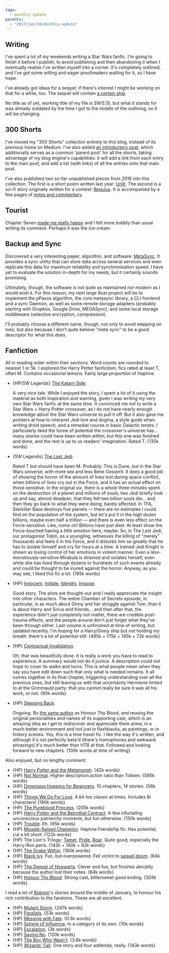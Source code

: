 ```yaml
---
tags:
  - monthly-update
parents:
  - "2017/jan/10/monthly-update"
---
```


## Writing

I've spent a lot of my weekends writing a Star Wars fanfic. I'm going to finish
it before I publish, to avoid publishing and then abandoning it when I
eventually realise I've written myself into a corner. It's completely outlined,
and I've got some willing and eager proofreaders waiting for it, so I have
hope.

I've already got ideas for a sequel; if there's interest I might be
working on that for a while, too. The sequel will contain [a certain ship].

No title as of yet, working title of my file is SW:E:SI, but what it stands for
was already outdated by the time I got to the middle of the outlining, so it
will be changing.

[a certain ship]: https://twitter.com/passcod/status/822330577307086849

## 300 Shorts

I've moved my "300 Shorts" collection entirely to this blog, instead of its
previous home on Medium. I've also added [an introductory post], which
additionally serves as a common 'parent post' for all the shorts, taking
advantage of my blog engine's capabilities: it will add a link from each entry
to the main post, and add a list (with links) of all the entries onto that main
post.

I've also published two so-far-unpublished pieces from 2016 into this collection.
The first is a short poem written last year: [Unlit]. The second is a sci-fi
story originally written for a contest: [Regulus]. It is accompanied by a few
pages of [notes and commentary].

[an introductory post]: /2015/jan/25/300-shorts
[Unlit]: /2016/oct/14/unlit
[Regulus]: /2016/aug/16/regulus
[notes and commentary]: /2016/aug/16/regulus-notes

## Tourist

Chapter Seven [made me really happy][tourist-7] and I felt more bubbly than
usual writing its comment. Perhaps it was the ice-cream.

[tourist-7]: https://notsafforwork.com/2017/01/21/tourist-seven/#comment-441

## Backup and Sync

Discovered a very interesting paper, algorithm, and software: [MetaSync]. It
provides a sync utility that can store data across several services and even
replicate this data for maximum reliability and synchronisation speed. I have
yet to evaluate the solution in-depth for my needs, but it certainly sounds
promising.

Ultimately, though, the software is not quite as maintained nor modern as I
would wish it. For this reason, my next large Rust project will be to implement
the pPaxos algorithm, the core metasync library, a CLI frontend and a sync
Daemon, as well as some remote storage adapters (probably starting with
Dropbox, Google Drive, MEGASync), and some local storage middleware (selective
encryption, compression).

I'll probably choose a different name, though, not only to avoid stepping on
toes, but also because I don't quite believe "meta sync" to be a good
descriptor for what this does.

[MetaSync]: https://haneul.github.io/papers/metasync.pdf

## Fanfiction

All in reading order within their sections. Word counts are rounded to nearest
1 or 5k. I explored the Harry Potter fanficdom, fics rated at least T, often M.
Contains occasional lemons. Fairly large proportion of Haphne.

- {HP/SW Legends} [The Katarn Side](https://www.fanfiction.net/s/11576387/1/The-Katarn-Side).

  A very nice tale. While I enjoyed the story, I spent a lot of it using the
  material as both inspiration and warning, given I was writing my very own
  Star Wars fanfic at the same time. It convinced me _not_ to write a Star Wars
  × Harry Potter crossover, as I do not have nearly enough knowledge about the
  Star Wars universe to pull it off. But it also gave me pointers at how to
  interpret Jedi lore and dogma, a style guide when writing droid speech, and a
  remedial course in basic Galactic tenets. I particularly liked the tonne of
  potential the crossover's universe has… many stories could have been written
  within, but this one was finished and done, and the rest is up to us readers'
  imagination. Rated T. {135k words}

- {SW Legends} [The Last Jedi](https://www.fanfiction.net/s/5704904/1/The-Last-Jedi).

  Rated T but should have been M. Probably. This is Dune, but in the Star Wars
  universe, with more sex and less Bene Gesserit. It does a good job of showing
  the horror of the amount of lives lost during space conflict, when billions
  of lives cry out in the Force, and it has an actual effect on those
  sensitive. In the original six, there is a whole three minutes spent on the
  destruction of a planet and millions of souls; two Jedi briefly look up and
  say, almost deadpan, that they felt two billion souls die… and then they go
  back to what they were doing, barely affected. In TFA, Starkiller Base
  destroys five planets — there are no estimates I could find on the population
  of the system, but let's put it in the high dozen billions, maybe even half a
  trillion — and there is even less effect on the Force-sensitive. Like, come
  on! Billions have just died. At least show the Force-touched having a
  _little_ emotion here, maybe. So, in The Last Jedi, our protagonist Tobin, as
  a youngling, witnesses the killing of "merely" thousands and feels it in the
  Force, and it disturbs him so greatly that he has to isolate himself and cry
  for hours at a time. A trained Jedi Knight is shown as losing control of her
  emotions in violent manner. Even a less-monstrously-sensitive Mirakula is
  strained and isolates herself, even while she has lived through dozens or
  hundreds of such events already and could be thought to be inured against the
  horror. Anyway, as you may see, I liked this fic a lot. {185k words}

- {HP} [Innocent](https://www.fanfiction.net/s/9469064/1/Innocent), [Initiate](https://www.fanfiction.net/s/10093402/1/Initiate), [Identity](https://www.fanfiction.net/s/10858061/1/Identity), [Impose](https://www.fanfiction.net/s/11732213/1/Impose).

  Good story. The plots are thought-out and I really appreciate the insight
  into other characters. The entire Chamber of Secrets episode, in particular,
  is as much about Ginny and her struggle against Tom, than it is about Harry
  and Sirius and friends… and then after that, the experience didn't just
  completely not matter, there are credible post-trauma effects, and the people
  around don't just forget what they've been through either. Last volume is
  unfinished at time of writing, but updated recently. I'm hoping for a
  Harry/Ginny ship but not holding my breath: there's a lot of potential still.
  {495k + 175k + 145k + 72k words}

- {HP} [Contractual Invalidation](https://www.fanfiction.net/s/11697407/1/Contractual-Invalidation).

  Oh, that was beautifully done. It is really a work you have to read to
  experience. A summary would not do it justice. A description could not hope
  to cover its walks and turns. This is what people mean when they say you have
  edit down such that only what is needed remains. It all comes together in its
  final chapter, triggering understanding over all the previous ones, but still
  leaving us with that uncertainty Hermione hinted to at the Grimmauld party:
  that you cannot really be sure it was all his work, or not. {90k words}

- {HP} [Stepping Back](https://www.fanfiction.net/s/12317784/1/Stepping-Back).

  Ongoing. By [the same author][tbr] as Honour Thy Blood, and reusing the
  original personalities and names of its supporting cast, which is an amazing
  idea as I get to rediscover and appreciate them anew, in a much better
  environment and not just in flashbacks, as paintings, or in history scenes.
  Yes, this is a time travel fic. I like the way it's written, and although
  it's not perfectly beta'd (there's homophones and awkward phrasings) it's
  much better than HTB at that. Followed and looking forward to new chapters.
  {100k words at time of writing}

[tbr]: https://www.fanfiction.net/u/8024050/TheBlack-sResurgence

Also enjoyed, but no lengthy comment:

- {HP} [Harry Potter and the Metamorph](https://www.fanfiction.net/s/10516162/1/Harry-Potter-and-the-Metamorph). {42k words}
- {HP} [Not Normal](https://www.fanfiction.net/s/7144149/1/Not-Normal). Higher description:action ratio than Tolkien. {585k words}
- {HP} [Dimension Hopping for Beginners](https://www.fanfiction.net/s/2829366/1/Dimension-Hopping-for-Beginners). 10 chapters, 14 stories. {56k words}
- {HP} [Things We Do For Love](https://www.fanfiction.net/s/8678295/1/Things-We-Do-For-Love). A bit too classic at times. Includes Bi characters! {190k words}
- {HP} [The Pureblood Princess](https://www.fanfiction.net/s/6943436/1/The-Pureblood-Princess). {205k words}
- {HP} [Harry Potter and the Betrothal Contract](https://www.fanfiction.net/s/5598642/1/Harry-Potter-and-the-Betrothal-Contract). A few infuriating unconscious patriarchy moments, but fun otherwise. {150k words}
- {HP} [Trouble](https://www.fanfiction.net/s/9643914/1/Trouble). Eh. {95k words}
- {HP} [Muggle-Raised Champion](https://www.fanfiction.net/s/11610805/1/Muggle-Raised-Champion). Haphne friendship fic. Has potential; cut a bit short. {122k words}
- {HP} The Lion's Trilogy: [Tamer](https://www.fanfiction.net/s/6311215/1/The-Lion-Tamer), [Pride](https://www.fanfiction.net/s/6554334/1/The-Lion-s-Pride), [Roar](https://www.fanfiction.net/s/6944370/1/The-Lion-s-Roar). Quite good, especially the Harry-Ron parts. {142k + 140k + 92k words}
- {HP} [The Snake Within](https://www.fanfiction.net/s/7888771/1/The-Snake-Within). {160k words}
- {HP} [Black Ivy](https://www.fanfiction.net/s/10322359/1/Black-Ivy). Fun, but overpowered. Fell victim to [sequel doom]. {64k words}
- {HP} [The Demon of Hogwarts](https://www.fanfiction.net/s/9483752/1/The-Demon-of-Hogwarts). Clever and fun, but finishes abrubtly because the author lost their notes. {84k words}
- {HP} [Honour Thy Blood](https://www.fanfiction.net/s/12155794/1/Honour-Thy-Blood). Strong cast, bittersweet good ending. {305k words}

[sequel doom]: https://twitter.com/passcod/status/822707680347189248

I read a lot of [Bobmin]'s stories around the middle of January, to honour his
rich contribution to the fandoms. These are all excellent:

- {HP} [Mutant Storm](https://www.fanfiction.net/s/7404056/1/Mutant-Storm). {247k words}
- {HP} [Parallels](https://www.fanfiction.net/s/3150414/1/Parallels). {53k words}
- {HP} [Messing with Fate](https://www.fanfiction.net/s/4859313/1/Messing-with-Fate). {0.5k words}
- {HP} [Sphere of Influence](https://www.fanfiction.net/s/5761151/1/Sphere-of-Influence). In a category of its own. {10k words}
- {HP} [Escalation](https://www.fanfiction.net/s/7258617/1/Escalation). {3k words}
- {HP} [Saying No](https://www.fanfiction.net/s/7274734/1/Saying-No). {120k words}
- {HP} [The Boy Who Wasn't](https://www.fanfiction.net/s/8837099/1/The-Boy-who-wasn-t). {3.6k words}
- {HP} [Wizards' Fall](https://www.fanfiction.net/s/8837257/1/Wizards-Fall). One story and four addenda, really. {143k words}

[Bobmin]: https://www.fanfiction.net/u/777540/Bobmin356
